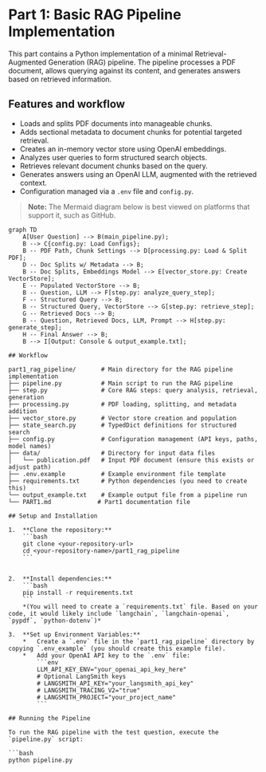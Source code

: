 # Part 1: Basic RAG Pipeline Implementation

This part contains a Python implementation of a minimal Retrieval-Augmented Generation (RAG) pipeline. The pipeline processes a PDF document, allows querying against its content, and generates answers based on retrieved information.

## Features and workflow

*   Loads and splits PDF documents into manageable chunks.
*   Adds sectional metadata to document chunks for potential targeted retrieval.
*   Creates an in-memory vector store using OpenAI embeddings.
*   Analyzes user queries to form structured search objects.
*   Retrieves relevant document chunks based on the query.
*   Generates answers using an OpenAI LLM, augmented with the retrieved context.
*   Configuration managed via a `.env` file and `config.py`.

> **Note:** The Mermaid diagram below is best viewed on platforms that support it, such as GitHub.

```mermaid
graph TD
    A[User Question] --> B(main_pipeline.py);
    B --> C{config.py: Load Configs};
    B -- PDF Path, Chunk Settings --> D[processing.py: Load & Split PDF];
    D -- Doc Splits w/ Metadata --> B;
    B -- Doc Splits, Embeddings Model --> E[vector_store.py: Create VectorStore];
    E -- Populated VectorStore --> B;
    B -- Question, LLM --> F[step.py: analyze_query_step];
    F -- Structured Query --> B;
    B -- Structured Query, VectorStore --> G[step.py: retrieve_step];
    G -- Retrieved Docs --> B;
    B -- Question, Retrieved Docs, LLM, Prompt --> H[step.py: generate_step];
    H -- Final Answer --> B;
    B --> I[Output: Console & output_example.txt];

## Workflow

part1_rag_pipeline/       # Main directory for the RAG pipeline implementation
├── pipeline.py           # Main script to run the RAG pipeline
├── step.py               # Core RAG steps: query analysis, retrieval, generation
├── processing.py         # PDF loading, splitting, and metadata addition
├── vector_store.py       # Vector store creation and population
├── state_search.py       # TypedDict definitions for structured search
├── config.py             # Configuration management (API keys, paths, model names)
├── data/                 # Directory for input data files
│   └── publication.pdf   # Input PDF document (ensure this exists or adjust path)
├── .env.example          # Example environment file template
├── requirements.txt      # Python dependencies (you need to create this)
└── output_example.txt    # Example output file from a pipeline run
└── PART1.md             # Part1 documentation file

## Setup and Installation

1.  **Clone the repository:**
    ```bash
    git clone <your-repository-url>
    cd <your-repository-name>/part1_rag_pipeline
    ```


2.  **Install dependencies:**
    ```bash
    pip install -r requirements.txt 
    ```
    *(You will need to create a `requirements.txt` file. Based on your code, it would likely include `langchain`, `langchain-openai`, `pypdf`, `python-dotenv`)*

3.  **Set up Environment Variables:**
    *   Create a `.env` file in the `part1_rag_pipeline` directory by copying `.env_example` (you should create this example file).
    *   Add your OpenAI API key to the `.env` file:
        ```env
        LLM_API_KEY_ENV="your_openai_api_key_here"
        # Optional LangSmith keys
        # LANGSMITH_API_KEY="your_langsmith_api_key"
        # LANGSMITH_TRACING_V2="true" 
        # LANGSMITH_PROJECT="your_project_name"
        ```

## Running the Pipeline

To run the RAG pipeline with the test question, execute the `pipeline.py` script:

```bash
python pipeline.py

